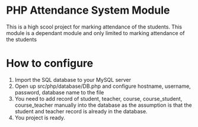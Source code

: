 # PHP Attendance System Module
This is a high scool project for marking attendance of the students. This module is a dependant module and only limited to marking attendance of the students
# How to configure
1. Import the SQL database to your MySQL server
2. Open up src/php/database/DB.php and configure hostname, username, password, database name to the file
3. You need to add record of student, teacher, course, course_student, course_teacher manually into the database as the assumption is that the student and teacher record is already in the database.
4. You project is ready.

